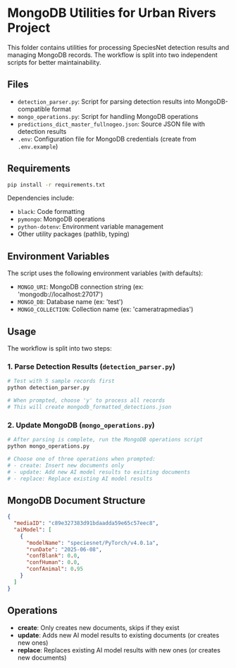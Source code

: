 # MongoDB Utilities for Urban Rivers Project

This folder contains utilities for processing SpeciesNet detection results and managing MongoDB records. The workflow is split into two independent scripts for better maintainability.

## Files
- `detection_parser.py`: Script for parsing detection results into MongoDB-compatible format
- `mongo_operations.py`: Script for handling MongoDB operations
- `predictions_dict_master_fullnogeo.json`: Source JSON file with detection results
- `.env`: Configuration file for MongoDB credentials (create from `.env.example`)

## Requirements
```bash
pip install -r requirements.txt
```

Dependencies include:
- `black`: Code formatting
- `pymongo`: MongoDB operations
- `python-dotenv`: Environment variable management
- Other utility packages (pathlib, typing)

## Environment Variables
The script uses the following environment variables (with defaults):
- `MONGO_URI`: MongoDB connection string (ex: 'mongodb://localhost:27017')
- `MONGO_DB`: Database name (ex: 'test')
- `MONGO_COLLECTION`: Collection name (ex: 'cameratrapmedias')

## Usage

The workflow is split into two steps:

### 1. Parse Detection Results (`detection_parser.py`)
```bash
# Test with 5 sample records first
python detection_parser.py

# When prompted, choose 'y' to process all records
# This will create mongodb_formatted_detections.json
```

### 2. Update MongoDB (`mongo_operations.py`)
```bash
# After parsing is complete, run the MongoDB operations script
python mongo_operations.py

# Choose one of three operations when prompted:
# - create: Insert new documents only
# - update: Add new AI model results to existing documents
# - replace: Replace existing AI model results
```

## MongoDB Document Structure
```json
{
  "mediaID": "c89e327383d91bdaadda59e65c57eec8",
  "aiModel": [
    {
      "modelName": "speciesnet/PyTorch/v4.0.1a",
      "runDate": "2025-06-08",
      "confBlank": 0.0,
      "confHuman": 0.0,
      "confAnimal": 0.95
    }
  ]
}
```

## Operations
- **create**: Only creates new documents, skips if they exist
- **update**: Adds new AI model results to existing documents (or creates new ones)
- **replace**: Replaces existing AI model results with new ones (or creates new documents)

